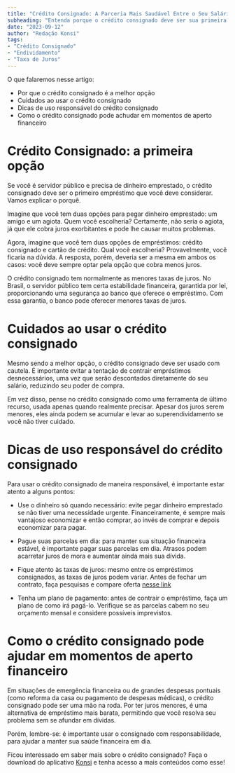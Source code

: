 ```yaml
---
title: "Crédito Consignado: A Parceria Mais Saudável Entre o Seu Salário e o Banco"
subheading: "Entenda porque o crédito consignado deve ser sua primeira opção quando precisar de dinheiro emprestado"
date: "2023-09-12"
author: "Redação Konsi"
tags:
- "Crédito Consignado"
- "Endividamento"
- "Taxa de Juros"
---
```


O que falaremos nesse artigo:

- Por que o crédito consignado é a melhor opção
- Cuidados ao usar o crédito consignado
- Dicas de uso responsável do crédito consignado
- Como o crédito consignado pode achudar em momentos de aperto financeiro

# Crédito Consignado: a primeira opção

Se você é servidor público e precisa de dinheiro emprestado, o crédito consignado deve ser o primeiro empréstimo que você deve considerar. Vamos explicar o porquê.

Imagine que você tem duas opções para pegar dinheiro emprestado: um amigo e um agiota. Quem você escolheria? Certamente, não seria o agiota, já que ele cobra juros exorbitantes e pode lhe causar muitos problemas.

Agora, imagine que você tem duas opções de empréstimos: crédito consignado e cartão de crédito. Qual você escolheria? Provavelmente, você ficaria na dúvida. A resposta, porém, deveria ser a mesma em ambos os casos: você deve sempre optar pela opção que cobra menos juros.

O crédito consignado tem normalmente as menores taxas de juros. No Brasil, o servidor público tem certa estabilidade financeira, garantida por lei, proporcionando uma segurança ao banco que oferece o empréstimo. Com essa garantia, o banco pode oferecer menores taxas de juros.

# Cuidados ao usar o crédito consignado

Mesmo sendo a melhor opção, o crédito consignado deve ser usado com cautela. É importante evitar a tentação de contrair empréstimos desnecessários, uma vez que serão descontados diretamente do seu salário, reduzindo seu poder de compra.

Em vez disso, pense no crédito consignado como uma ferramenta de último recurso, usada apenas quando realmente precisar. Apesar dos juros serem menores, eles ainda podem se acumular e levar ao superendividamento se você não tiver cuidado.

# Dicas de uso responsável do crédito consignado

Para usar o crédito consignado de maneira responsável, é importante estar atento a alguns pontos:

- Use o dinheiro só quando necessário: evite pegar dinheiro emprestado se não tiver uma necessidade urgente. Financeiramente, é sempre mais vantajoso economizar e então comprar, ao invés de comprar e depois economizar para pagar.

- Pague suas parcelas em dia: para manter sua situação financeira estável, é importante pagar suas parcelas em dia. Atrasos podem acarretar juros de mora e aumentar ainda mais sua dívida.

- Fique atento às taxas de juros: mesmo entre os empréstimos consignados, as taxas de juros podem variar. Antes de fechar um contrato, faça pesquisas e compare oferta [nesse link](konsi.com.br/compare)

- Tenha um plano de pagamento: antes de contrair o empréstimo, faça um plano de como irá pagá-lo. Verifique se as parcelas cabem no seu orçamento mensal e considere possíveis imprevistos.

# Como o crédito consignado pode ajudar em momentos de aperto financeiro

Em situações de emergência financeira ou de grandes despesas pontuais (como reforma da casa ou pagamento de despesas médicas), o crédito consignado pode ser uma mão na roda. Por ter juros menores, é uma alternativa de empréstimo mais barata, permitindo que você resolva seu problema sem se afundar em dívidas.

Porém, lembre-se: é importante usar o consignado com responsabilidade, para ajudar a manter sua saúde financeira em dia.

Ficou interessado em saber mais sobre o crédito consignado? Faça o download do aplicativo [Konsi](konsi.com.br/app-download) e tenha acesso a mais conteúdos como esse!